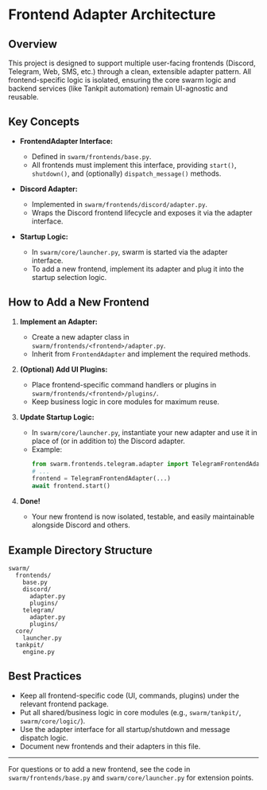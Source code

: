 # Frontend Adapter Architecture

## Overview
This project is designed to support multiple user-facing frontends (Discord, Telegram, Web, SMS, etc.) through a clean, extensible adapter pattern. All frontend-specific logic is isolated, ensuring the core swarm logic and backend services (like Tankpit automation) remain UI-agnostic and reusable.

## Key Concepts

- **FrontendAdapter Interface:**
  - Defined in `swarm/frontends/base.py`.
  - All frontends must implement this interface, providing `start()`, `shutdown()`, and (optionally) `dispatch_message()` methods.

- **Discord Adapter:**
  - Implemented in `swarm/frontends/discord/adapter.py`.
  - Wraps the Discord frontend lifecycle and exposes it via the adapter interface.

- **Startup Logic:**
  - In `swarm/core/launcher.py`, swarm is started via the adapter interface.
  - To add a new frontend, implement its adapter and plug it into the startup selection logic.

## How to Add a New Frontend

1. **Implement an Adapter:**
    - Create a new adapter class in `swarm/frontends/<frontend>/adapter.py`.
    - Inherit from `FrontendAdapter` and implement the required methods.

2. **(Optional) Add UI Plugins:**
    - Place frontend-specific command handlers or plugins in `swarm/frontends/<frontend>/plugins/`.
    - Keep business logic in core modules for maximum reuse.

3. **Update Startup Logic:**
    - In `swarm/core/launcher.py`, instantiate your new adapter and use it in place of (or in addition to) the Discord adapter.
    - Example:
      ```python
      from swarm.frontends.telegram.adapter import TelegramFrontendAdapter
      # ...
      frontend = TelegramFrontendAdapter(...)
      await frontend.start()
      ```

4. **Done!**
    - Your new frontend is now isolated, testable, and easily maintainable alongside Discord and others.

## Example Directory Structure

```
swarm/
  frontends/
    base.py
    discord/
      adapter.py
      plugins/
    telegram/
      adapter.py
      plugins/
  core/
    launcher.py
  tankpit/
    engine.py
```

## Best Practices
- Keep all frontend-specific code (UI, commands, plugins) under the relevant frontend package.
- Put all shared/business logic in core modules (e.g., `swarm/tankpit/`, `swarm/core/logic/`).
- Use the adapter interface for all startup/shutdown and message dispatch logic.
- Document new frontends and their adapters in this file.

---

For questions or to add a new frontend, see the code in `swarm/frontends/base.py` and `swarm/core/launcher.py` for extension points.

